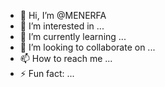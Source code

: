 - 👋 Hi, I’m @MENERFA
- 👀 I’m interested in ...
- 🌱 I’m currently learning ...
- 💞️ I’m looking to collaborate on ...
- 📫 How to reach me ...
- ⚡ Fun fact: ...

<!---
MENERFA/MENERFA is a ✨ special ✨ repository because its `README.md` (this file) appears on your GitHub profile.
You can click the Preview link to take a look at your changes.
--->
